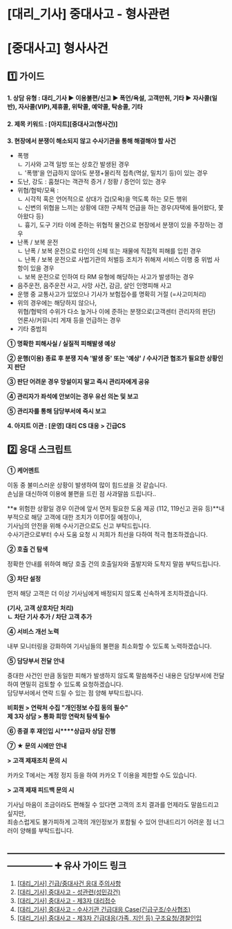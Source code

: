 # [대리_기사] 중대사고 - 형사관련

**[중대사고] 형사사건**
===============

**1️⃣ 가이드**
-----------

#### **1. 상담 유형 : 대리\_기사** **▶** **이용불편/신고 ▶ 폭언/욕설, 고객만취, 기타 ▶ 자사콜(일반), 자사콜(VIP),제휴콜, 위탁콜, 예약콜, 탁송콜, 기타**

#### **2. 제목 키워드 : [아지트][중대사고(형사건)]**

**3. 현장에서 분쟁이 해소되지 않고 수사기관을 통해 해결해야 할 사건**

* 폭행  
  ㄴ 기사와 고객 일방 또는 상호간 발생된 경우  
  ㄴ '폭행'을 언급하지 않아도 분쟁+물리적 접촉(멱살, 밀치기 등)이 있는 경우
* 도난, 강도 : 훔쳤다는 객관적 증거 / 정황 / 증언이 있는 경우
* 위협/협박/모욕 :  
  ㄴ 시각적 혹은 언어적으로 상대가 겁(모욕)을 먹도록 하는 모든 행위  
  ㄴ 신변의 위협을 느끼는 상황에 대한 구체적 언급을 하는 경우(자택에 들어왔다, 쫓아왔다 등)   
  ㄴ 흉기, 도구 기타 이에 준하는 위협적 물건으로 현장에서 분쟁이 있을 주장하는 경우
* 난폭 / 보복 운전  
  ㄴ 난폭 / 보복 운전으로 타인의 신체 또는 재물에 직접적 피해를 입힌 경우  
  ㄴ 난폭 / 보복 운전으로 사법기관의 처벌등 조치가 취해져 서비스 이행 중 위법 사항이 있을 경우  
  ㄴ 보복 운전으로 인하여 타 RM 유형에 해당하는 사고가 발생하는 경우
* 음주운전, 음주운전 사고, 사망 사건, 감금, 살인 인명피해 사고
* 운행 중 교통사고가 있었으나 기사가 보험접수를 명확히 거절 (=사고미처리)
* 위의 경우에는 해당하지 않으나,  
  위협/협박의 수위가 다소 높거나 이에 준하는 분쟁으로(고객센터 관리자의 판단)  
  언론사/커뮤니티 게재 등을 언급하는 경우
* 기타 중범죄

**① 명확한 피해사실 / 실질적 피해발생 예상**

**② 운행(이용) 종료 후 분쟁 지속 '발생 중' 또는 '예상' / 수사기관 협조가 필요한 상황인지 판단**

**③ 판단 어려운 경우 망설이지 말고 즉시 관리자에게 공유**

**④ 관리자가 좌석에 안보이는 경우 유선 의논 및 보고**

**⑤ 관리자를 통해 담당부서에 즉시 보고**

**4. 아지트 이관 : [운영] 대리 CS 대응 > 긴급CS**

**2️⃣ 응대 스크립트**
---------------

**① 케어멘트**

이동 중 불미스러운 상황이 발생하여 많이 힘드셨을 것 같습니다.  
손님을 대신하여 이용에 불편을 드린 점 사과말씀 드립니다..

**※ 위험한 상황일 경우 이관에 앞서 먼저 필요한 도움 제공 (112, 119신고 권유 등)**내부적으로 해당 고객에 대한 조치가 이루어질 예정이나,  
기사님의 안전을 위해 수사기관으로도 신고 부탁드립니다.  
수사기관으로부터 수사 도움 요청 시 저희가 최선을 다하여 적극 협조하겠습니다.

**② 호출 건 탐색**

정확한 안내를 위하여 해당 호출 건의 호출일자와 출발지와 도착지 말씀 부탁드립니다.

**③ 차단 설정**

먼저 해당 고객은 더 이상 기사님에게 배정되지 않도록 신속하게 조치하겠습니다.

**(기사, 고객 상호차단 처리)**  
**ㄴ 차단 기사 추가 / 차단 고객 추가**

**④ 서비스 개선 노력**

내부 모니터링을 강화하여 기사님들의 불편을 최소화할 수 있도록 노력하겠습니다.

**⑤ 담당부서 전달 안내**

중대한 사건인 만큼 동일한 피해가 발생하지 않도록 말씀해주신 내용은 담당부서에 전달하여 면밀히 검토할 수 있도록 요청하겠습니다.  
담당부서에서 연락 드릴 수 있는 점 양해 부탁드립니다.

**비회원 > 연락처 수집 "개인정보 수집 동의 필수"**  
**제 3자 상담 > 통화 희망 연락처 탐색 필수**

**⑥ 종결 후 재인입 시****상급자 상담 진행**

**⑦ ★ 문의 시에만 안내**

**> 고객 제재조치 문의 시**

카카오 T에서는 계정 정지 등을 하여 카카오 T 이용을 제한할 수도 있습니다.

**> 고객 제재 피드백 문의 시**

기사님 마음이 조금이라도 편해질 수 있다면 고객의 조치 결과를 언제라도 말씀드리고 싶지만,  
죄송스럽게도 불가피하게 고객의 개인정보가 포함될 수 있어 안내드리기 어려운 점 너그러이 양해를 부탁드립니다.

**―****―****―****―****―****―****―****―****―****―****―****―****―****―****―****―****―****―****―****―****―****―****―****―****―****―****―****―****―** **➕ 유사 가이드 링크**
-----------------------------------------------------------------------------------------------------------------------------------------------------------------

1. [[대리\_기사] 긴급/중대사건 응대 주의사항](https://kakaomobilitysupport.zendesk.com/hc/ko/articles/30032542002841--%EA%B3%B5%ED%86%B5-%EA%B8%B4%EA%B8%89-%EC%A4%91%EB%8C%80%EC%82%AC%EA%B1%B4-%EC%9D%91%EB%8C%80-%EC%A3%BC%EC%9D%98%EC%82%AC%ED%95%AD)
2. [[대리\_기사] 중대사고 - 성관련(성민감건)](https://kakaomobilitysupport.zendesk.com/hc/ko/articles/32730904079897)
3. [[대리\_기사] 중대사고 - 제3자 대리접수](https://kakaomobilitysupport.zendesk.com/hc/ko/articles/32728947115161)
4. [[대리\_기사] 중대사고 - 수사기관 긴급대응 Case(긴급구조/수사협조)](https://kakaomobilitysupport.zendesk.com/hc/ko/articles/32729324106905)
5. [[대리\_기사] 중대사고 - 제3자 긴급대응(가족, 지인 등) 구조요청/경찰인입](https://kakaomobilitysupport.zendesk.com/hc/ko/articles/32728807709081)